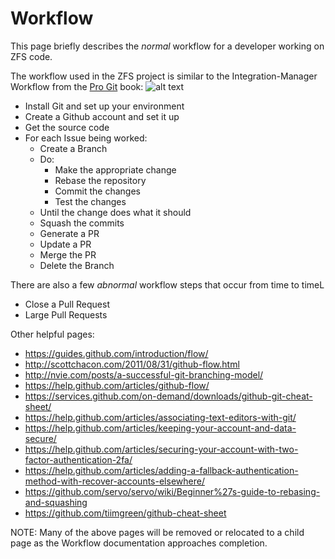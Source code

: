# Workflow

This page briefly describes the *normal* workflow for a developer working on ZFS code.

The workflow used in the ZFS project is similar to the Integration-Manager Workflow from the [Pro Git][pro-git] book:
![alt text](https://git-scm.com/book/en/v2/images/integration-manager.png "Workflow")

* Install Git and set up your environment
* Create a Github account and set it up
* Get the source code
* For each Issue being worked:
   * Create a Branch
   * Do:
       * Make the appropriate change
       * Rebase the repository
       * Commit the changes
       * Test the changes
   * Until the change does what it should
   * Squash the commits
   * Generate a PR
   * Update a PR
   * Merge the PR
   * Delete the Branch

There are also a few *abnormal* workflow steps that occur from time to timeL

* Close a Pull Request
* Large Pull Requests

Other helpful pages:
* https://guides.github.com/introduction/flow/
* http://scottchacon.com/2011/08/31/github-flow.html
* http://nvie.com/posts/a-successful-git-branching-model/
* https://help.github.com/articles/github-flow/
* https://services.github.com/on-demand/downloads/github-git-cheat-sheet/
* https://help.github.com/articles/associating-text-editors-with-git/
* https://help.github.com/articles/keeping-your-account-and-data-secure/
* https://help.github.com/articles/securing-your-account-with-two-factor-authentication-2fa/
* https://help.github.com/articles/adding-a-fallback-authentication-method-with-recover-accounts-elsewhere/
* https://github.com/servo/servo/wiki/Beginner%27s-guide-to-rebasing-and-squashing
* https://github.com/tiimgreen/github-cheat-sheet

NOTE:  Many of the above pages will be removed or relocated to a child page as the Workflow documentation approaches completion.

[pro-git]: https://git-scm.com/book/en/v2
